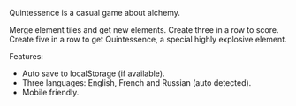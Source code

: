 Quintessence is a casual game about alchemy.

Merge element tiles and get new elements. Create three in a row to score. Create five in a row to get Quintessence, a special highly explosive element.

Features:
- Auto save to localStorage (if available).
- Three languages: English, French and Russian (auto detected).
- Mobile friendly.
